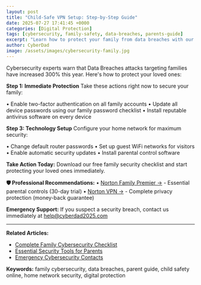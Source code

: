 ```yaml
---
layout: post
title: "Child-Safe VPN Setup: Step-by-Step Guide"
date: 2025-07-27 17:41:45 +0000
categories: [Digital Protection]
tags: [cybersecurity, family-safety, data-breaches, parents-guide]
excerpt: "Learn how to protect your family from data breaches with our expert cybersecurity guide. Simple steps every parent can implement today."
author: CyberDad
image: /assets/images/cybersecurity-family.jpg
---
```


Cybersecurity experts warn that Data Breaches attacks targeting families have increased 300% this year. Here's how to protect your loved ones:

**Step 1: Immediate Protection**
Take these actions right now to secure your family:

• Enable two-factor authentication on all family accounts
• Update all device passwords using our family password checklist
• Install reputable antivirus software on every device

**Step 3: Technology Setup**
Configure your home network for maximum security:

• Change default router passwords
• Set up guest WiFi networks for visitors
• Enable automatic security updates
• Install parental control software



**Take Action Today:** Download our free family security checklist and start protecting your loved ones immediately.

**🛡️ Professional Recommendations:**
• [Norton Family Premier →](https://www.dpbolvw.net/click-101495044-13287827) - Essential parental controls (30-day trial)
• [Norton VPN →](https://www.tkqlhce.com/click-101495044-14039214) - Complete privacy protection (money-back guarantee)

**Emergency Support:** If you suspect a security breach, contact us immediately at help@cyberdad2025.com

---

**Related Articles:**
- [Complete Family Cybersecurity Checklist](/)
- [Essential Security Tools for Parents](/)
- [Emergency Cybersecurity Contacts](/)

**Keywords:** family cybersecurity, data breaches, parent guide, child safety online, home network security, digital protection